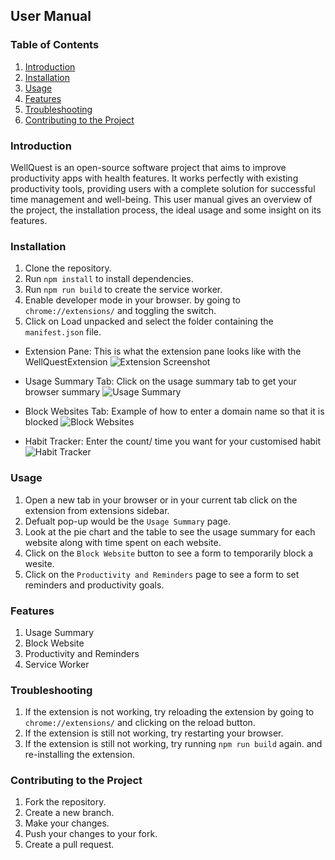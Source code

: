 ## User Manual

### Table of Contents
1. [Introduction](#Introduction)
2. [Installation](#Installation)
3. [Usage](#Usage)
4. [Features](#Features)
5. [Troubleshooting](#Troubleshooting)
6. [Contributing to the Project](#Contributing-to-the-Project)

### Introduction
WellQuest is an open-source software project that aims to improve productivity apps with health features. It works perfectly with existing productivity tools, providing users with a complete solution for successful time management and well-being. This user manual gives an overview of the project, the installation process, the ideal usage and some insight on its features.

### Installation

1. Clone the repository.
2. Run `npm install` to install dependencies.
3. Run `npm run build` to create the service worker.
4. Enable developer mode in your browser. by going to `chrome://extensions/` and toggling the switch.
5. Click on Load unpacked and select the folder containing the `manifest.json` file.

- Extension Pane:
This is what the extension pane looks like with the WellQuestExtension 
![Extension Screenshot](https://github.com/10ap/WellQuest/blob/master/src/userManualScreenshots/Extensions.png)

- Usage Summary Tab:
Click on the usage summary tab to get your browser summary 
![Usage Summary](https://github.com/10ap/WellQuest/blob/master/src/userManualScreenshots/UsageSummary.png)

- Block Websites Tab:
Example of how to enter a domain name so that it is blocked
![Block Websites](https://github.com/10ap/WellQuest/blob/master/src/userManualScreenshots/BlockWebsite.png)

- Habit Tracker:
Enter the count/ time you want for your customised habit
![Habit Tracker](https://github.com/10ap/WellQuest/blob/master/src/userManualScreenshots/HabitTracker.png)

### Usage

1. Open a new tab in your browser or in your current tab click on the extension from extensions sidebar.
2. Defualt pop-up would be the `Usage Summary` page.
3. Look at the pie chart and the table to see the usage summary for each website along with time spent on each website.
4. Click on the `Block Website` button to see a form to temporarily block a wesite.
5. Click on the `Productivity and Reminders` page to see a form to set reminders and productivity goals.

### Features

1. Usage Summary
2. Block Website
3. Productivity and Reminders
4. Service Worker


### Troubleshooting
1. If the extension is not working, try reloading the extension by going to `chrome://extensions/` and clicking on the reload button.
2. If the extension is still not working, try restarting your browser.
3. If the extension is still not working, try running `npm run build` again. and re-installing the extension.


### Contributing to the Project
1. Fork the repository.
2. Create a new branch.
3. Make your changes.
4. Push your changes to your fork.
5. Create a pull request.

